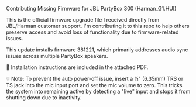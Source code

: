 Contributing Missing Firmware for JBL PartyBox 300 (Harman_G1.HUI)

This is the official firmware upgrade file I received directly from JBL/Harman customer support. I'm contributing it to this repo to help others preserve access and avoid loss of functionality due to firmware-related issues.

This update installs firmware 381221, which primarily addresses audio sync issues across multiple PartyBox speakers.

📄 Installation instructions are included in the attached PDF.

💡 Note: To prevent the auto power-off issue, insert a ¼" (6.35mm) TRS or TS jack into the mic input port and set the mic volume to zero. This tricks the system into remaining active by detecting a "live" input and stops it from shutting down due to inactivity.
